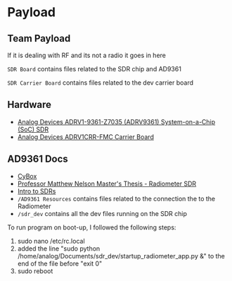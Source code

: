 # Payload

## Team Payload
If it is dealing with RF and its not a radio it goes in here

`SDR Board` contains files related to the SDR chip and AD9361

`SDR Carrier Board` contains files related to the dev carrier board

## Hardware
- [Analog Devices ADRV1-9361-Z7035 (ADRV9361) System-on-a-Chip (SoC) SDR](https://wiki.analog.com/resources/eval/user-guides/adrv936x_rfsom)
- [Analog Devices ADRV1CRR-FMC Carrier Board](https://wiki.analog.com/resources/eval/user-guides/pzsdr/carriers/fmc)

## AD9361 Docs
- [CyBox](https://iastate.app.box.com/folder/174136460111)
- [Professor Matthew Nelson Master's Thesis - Radiometer SDR](https://github.com/matgyver/Radiometer-SDR-Thesis)
- [Intro to SDRs](https://greatscottgadgets.com/sdr/)
- `/AD9361 Resources` contains files related to the connection the to the Radiometer
- `/sdr_dev` contains all the dev files running on the SDR chip

To run program on boot-up, I followed the following steps:

1. sudo nano /etc/rc.local
2. added the line "sudo python /home/analog/Documents/sdr_dev/startup_radiometer_app.py &" to the end of the file before "exit 0"
3. sudo reboot
